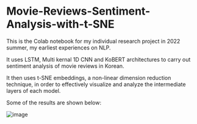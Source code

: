 # Movie-Reviews-Sentiment-Analysis-with-t-SNE

This is the Colab notebook for my individual research project in 2022 summer, my earliest experiences on NLP.

It uses LSTM, Multi kernal 1D CNN and KoBERT architectures to carry out sentiment analysis of movie reviews in Korean.

It then uses t-SNE embeddings, a non-linear dimension reduction technique, in order to effectively visualize and analyze the intermediate layers of each model.

Some of the results are shown below: 

![image](https://user-images.githubusercontent.com/97519387/195113909-d2527500-e98d-4ff7-88e4-9babd8f33b4b.png)
